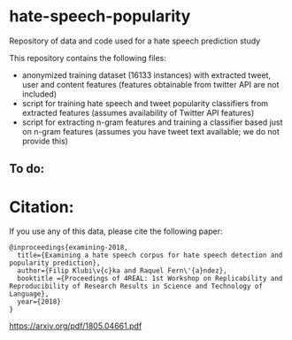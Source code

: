 # hate-speech-popularity
Repository of data and code used for a hate speech prediction study

This repository contains the following files:

- anonymized training dataset (16133 instances) with extracted tweet, user and content features (features obtainable from twitter API are not included)
- script for training hate speech and tweet popularity classifiers from extracted features (assumes availability of Twitter API features)
- script for extracting n-gram features and training a classifier based just on n-gram features (assumes you have tweet text available; we do not provide this)

To do:
- 


# Citation:

If you use any of this data, please cite the following paper:

```
@inproceedings{examining-2018,
  title={Examining a hate speech corpus for hate speech detection and popularity prediction},
  author={Filip Klubi\v{c}ka and Raquel Fern\'{a}ndez},
  booktitle ={Proceedings of 4REAL: 1st Workshop on Replicability and Reproducibility of Research Results in Science and Technology of Language},
  year={2018}
}
```
https://arxiv.org/pdf/1805.04661.pdf
